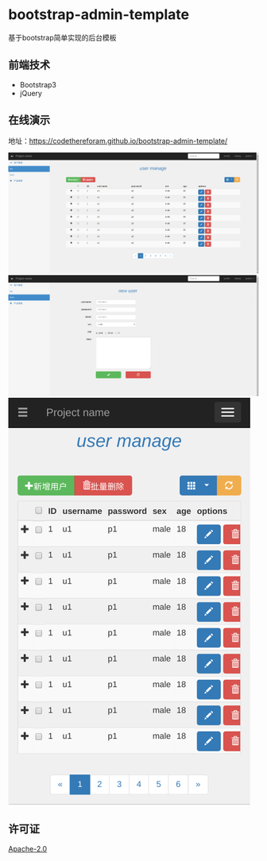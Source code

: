 # bootstrap-admin-template

基于bootstrap简单实现的后台模板

## 前端技术

- Bootstrap3
- jQuery

## 在线演示

地址：https://codethereforam.github.io/bootstrap-admin-template/

![list.png](/assets/images/list.png)
![form.png](/assets/images/form.png)
![list-xs.png](/assets/images/list-xs.png)

## 许可证

[Apache-2.0](http://www.apache.org/licenses/LICENSE-2.0)